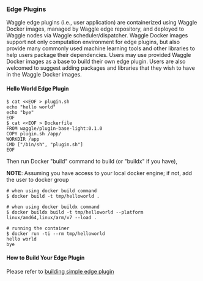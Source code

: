 ### Edge Plugins

Waggle edge plugins (i.e., user application) are containerized using Waggle Docker images, managed by Waggle edge repository, and deployed to Waggle nodes via Waggle scheduler/dispatcher. Waggle Docker images support not only computation environment for edge plugins, but also provide many commonly used machine learning tools and other libraries to help users package their dependencies. Users may use provided Waggle Docker images as a base to build their own edge plugin. Users are also welcomed to suggest adding packages and libraries that they wish to have in the Waggle Docker images.

#### Hello World Edge Plugin

```
$ cat <<EOF > plugin.sh
echo "hello world"
echo "bye"
EOF
$ cat <<EOF > Dockerfile
FROM waggle/plugin-base-light:0.1.0
COPY plugin.sh /app/
WORKDIR /app
CMD ["/bin/sh", "plugin.sh"]
EOF
```

Then run Docker "build" command to build (or "buildx" if you have),

__NOTE__: Assuming you have access to your local docker engine; if not, add the user to docker group

```
# when using docker build command
$ docker build -t tmp/helloworld .

# when using docker buildx command
$ docker buildx build -t tmp/helloworld --platform linux/amd64,linux/arm/v7 --load .

# running the container
$ docker run -ti --rm tmp/helloworld
hello world
bye
```

#### How to Build Your Edge Plugin

Please refer to [building simple edge plugin](plugin-simple/README.md)
